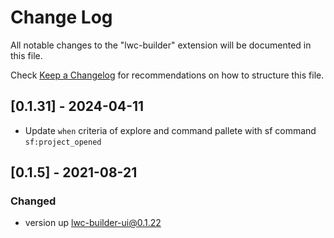 # Change Log

All notable changes to the "lwc-builder" extension will be documented in this file.

Check [Keep a Changelog](http://keepachangelog.com/) for recommendations on how to structure this file.

## [0.1.31] - 2024-04-11

- Update `when` criteria of explore and command pallete with sf command `sf:project_opened`

## [0.1.5] - 2021-08-21

### Changed

- version up lwc-builder-ui@0.1.22
